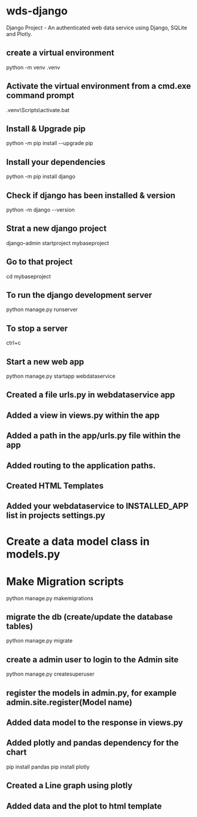 # wds-django
Django Project - An authenticated web data service using Django, SQLite and Plotly.

## create a virtual environment
python -m venv .venv

## Activate the virtual environment from a cmd.exe command prompt
.venv\Scripts\activate.bat

## Install & Upgrade pip
python -m pip install --upgrade pip

## Install your dependencies
python -m pip install django

## Check if django has been installed & version
python -m django --version

## Strat a new django project
django-admin startproject mybaseproject

## Go to that project
cd mybaseproject

## To run the django development server
python manage.py runserver
## To stop a server
ctrl+c

## Start a new web app
python manage.py startapp webdataservice

## Created a file urls.py in webdataservice app
## Added a view in views.py within the app
## Added a path in the app/urls.py file within the app
## Added routing to the application paths.
## Created HTML Templates
## Added your webdataservice to INSTALLED_APP list in projects settings.py

# Create a data model class in models.py
# Make Migration scripts
python manage.py makemigrations

## migrate the db (create/update the database tables)
python manage.py migrate

## create a admin user to login to the Admin site
python manage.py createsuperuser

## register the models in admin.py, for example admin.site.register(Model name)

## Added data model to the response in views.py
## Added plotly and pandas dependency for the chart
pip install pandas
pip install plotly

## Created a Line graph using plotly  
## Added data and the plot to html template



